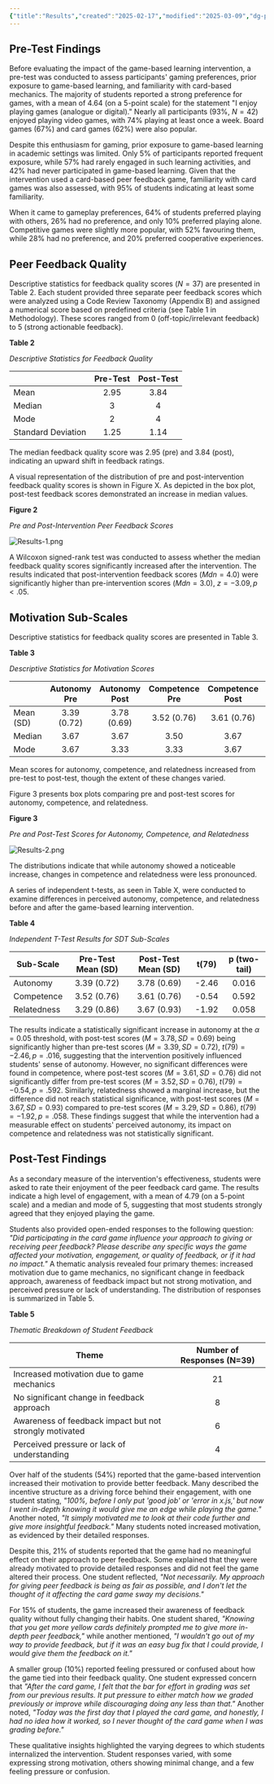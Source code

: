 ```yaml
---
{"title":"Results","created":"2025-02-17","modified":"2025-03-09","dg-publish":true,"permalink":"/50-works/research/results/","dgPassFrontmatter":true,"updated":"2025-03-09"}
---
```



## Pre-Test Findings

Before evaluating the impact of the game-based learning intervention, a pre-test was conducted to assess participants' gaming preferences, prior exposure to game-based learning, and familiarity with card-based mechanics. The majority of students reported a strong preference for games, with a mean of 4.64 (on a 5-point scale) for the statement "I enjoy playing games (analogue or digital)." Nearly all participants (93%, $N=42$) enjoyed playing video games, with 74% playing at least once a week. Board games (67%) and card games (62%) were also popular.

Despite this enthusiasm for gaming, prior exposure to game-based learning in academic settings was limited. Only 5% of participants reported frequent exposure, while 57% had rarely engaged in such learning activities, and 42% had never participated in game-based learning. Given that the intervention used a card-based peer feedback game, familiarity with card games was also assessed, with 95% of students indicating at least some familiarity.

When it came to gameplay preferences, 64% of students preferred playing with others, 26% had no preference, and only 10% preferred playing alone. Competitive games were slightly more popular, with 52% favouring them, while 28% had no preference, and 20% preferred cooperative experiences.

## Peer Feedback Quality

Descriptive statistics for feedback quality scores ($N=37$) are presented in Table 2. Each student provided three separate peer feedback scores which were analyzed using a Code Review Taxonomy (Appendix B) and assigned a numerical score based on predefined criteria (see Table 1 in Methodology). These scores ranged from 0 (off-topic/irrelevant feedback) to 5 (strong actionable feedback).

**Table 2**

_Descriptive Statistics for Feedback Quality_

|                    | Pre-Test | Post-Test |
| ------------------ |:------: |:-------: |
| Mean               |   2.95   |   3.84    |
| Median             |    3     |     4     |
| Mode               |    2     |     4     |
| Standard Deviation |   1.25   |   1.14    |

The median feedback quality score was 2.95 (pre) and 3.84 (post), indicating an upward shift in feedback ratings.

A visual representation of the distribution of pre and post-intervention feedback quality scores is shown in Figure X. As depicted in the box plot, post-test feedback scores demonstrated an increase in median values.

**Figure 2**

_Pre and Post-Intervention Peer Feedback Scores_

![Results-1.png](/img/user/00%20System/Assets/Results-1.png)

A Wilcoxon signed-rank test was conducted to assess whether the median feedback quality scores significantly increased after the intervention. The results indicated that post-intervention feedback scores ($Mdn=4.0$) were significantly higher than pre-intervention scores ($Mdn=3.0$), $z=-3.09, p<.05$.

## Motivation Sub-Scales

Descriptive statistics for feedback quality scores are presented in Table 3.

**Table 3**

_Descriptive Statistics for Motivation Scores_

|           | Autonomy Pre | Autonomy Post | Competence Pre | Competence Post | Relatedness Pre | Relatedness Post |
| --------- |:----------: |:-----------: |:------------: |:-------------: |:-------------: |:--------------: |
| Mean (SD) | 3.39 (0.72)  |  3.78 (0.69)  |  3.52 (0.76)   |   3.61 (0.76)   |   3.29 (0.86)   |   3.67 (0.93)    |
| Median    |     3.67     |     3.67      |      3.50      |      3.67       |      3.50       |       4.00       |
| Mode      |     3.67     |     3.33      |      3.33      |      3.67       |      3.50       |       4.00       |

Mean scores for autonomy, competence, and relatedness increased from pre-test to post-test, though the extent of these changes varied.

Figure 3 presents box plots comparing pre and post-test scores for autonomy, competence, and relatedness.

**Figure 3**

_Pre and Post-Test Scores for Autonomy, Competence, and Relatedness_

![Results-2.png](/img/user/00%20System/Assets/Results-2.png)

The distributions indicate that while autonomy showed a noticeable increase, changes in competence and relatedness were less pronounced.

A series of independent t-tests, as seen in Table X, were conducted to examine differences in perceived autonomy, competence, and relatedness before and after the game-based learning intervention.

**Table 4**

_Independent T-Test Results for SDT Sub-Scales_

| Sub-Scale   | Pre-Test Mean (SD) | Post-Test Mean (SD) | t(79) | p (two-tail) |
| ----------- |:----------------: |:-----------------: |:---: |:----------: |
| Autonomy    |    3.39 (0.72)     |     3.78 (0.69)     | -2.46 |    0.016     |
| Competence  |    3.52 (0.76)     |     3.61 (0.76)     | -0.54 |    0.592     |
| Relatedness |    3.29 (0.86)     |     3.67 (0.93)     | -1.92 |    0.058     |

The results indicate a statistically significant increase in autonomy at the $α=0.05$ threshold, with post-test scores ($M=3.78, SD=0.69$) being significantly higher than pre-test scores ($M=3.39, SD=0.72$), $t(79)=-2.46, p=.016$, suggesting that the intervention positively influenced students' sense of autonomy. However, no significant differences were found in competence, where post-test scores ($M=3.61, SD=0.76$) did not significantly differ from pre-test scores ($M=3.52, SD=0.76$), $t(79)=-0.54, p=.592$. Similarly, relatedness showed a marginal increase, but the difference did not reach statistical significance, with post-test scores ($M=3.67, SD=0.93$) compared to pre-test scores ($M=3.29, SD=0.86$), $t(79)=-1.92, p=.058$. These findings suggest that while the intervention had a measurable effect on students' perceived autonomy, its impact on competence and relatedness was not statistically significant.

## Post-Test Findings

As a secondary measure of the intervention's effectiveness, students were asked to rate their enjoyment of the peer feedback card game. The results indicate a high level of engagement, with a mean of 4.79 (on a 5-point scale) and a median and mode of 5, suggesting that most students strongly agreed that they enjoyed playing the game.

Students also provided open-ended responses to the following question: _"Did participating in the card game influence your approach to giving or receiving peer feedback? Please describe any specific ways the game affected your motivation, engagement, or quality of feedback, or if it had no impact."_ A thematic analysis revealed four primary themes: increased motivation due to game mechanics, no significant change in feedback approach, awareness of feedback impact but not strong motivation, and perceived pressure or lack of understanding. The distribution of responses is summarized in Table 5.

**Table 5**

_Thematic Breakdown of Student Feedback_

| Theme                                                   | Number of Responses (N=39) |
| ------------------------------------------------------- |:------------------------: |
| Increased motivation due to game mechanics              |             21             |
| No significant change in feedback approach              |             8              |
| Awareness of feedback impact but not strongly motivated |             6              |
| Perceived pressure or lack of understanding             |             4              |

Over half of the students (54%) reported that the game-based intervention increased their motivation to provide better feedback. Many described the incentive structure as a driving force behind their engagement, with one student stating, _"100%, before I only put 'good job' or 'error in x.js,' but now I went in-depth knowing it would give me an edge while playing the game."_ Another noted, _"It simply motivated me to look at their code further and give more insightful feedback."_ Many students noted increased motivation, as evidenced by their detailed responses.

Despite this, 21% of students reported that the game had no meaningful effect on their approach to peer feedback. Some explained that they were already motivated to provide detailed responses and did not feel the game altered their process. One student reflected, _"Not necessarily. My approach for giving peer feedback is being as fair as possible, and I don't let the thought of it affecting the card game sway my decisions."_

For 15% of students, the game increased their awareness of feedback quality without fully changing their habits. One student shared, _"Knowing that you get more yellow cards definitely prompted me to give more in-depth peer feedback,"_ while another mentioned, _"I wouldn't go out of my way to provide feedback, but if it was an easy bug fix that I could provide, I would give them the feedback on it."_

A smaller group (10%) reported feeling pressured or confused about how the game tied into their feedback quality. One student expressed concern that _"After the card game, I felt that the bar for effort in grading was set from our previous results. It put pressure to either match how we graded previously or improve while discouraging doing any less than that."_ Another noted, _"Today was the first day that I played the card game, and honestly, I had no idea how it worked, so I never thought of the card game when I was grading before."_

These qualitative insights highlighted the varying degrees to which students internalized the intervention. Student responses varied, with some expressing strong motivation, others showing minimal change, and a few feeling pressure or confusion.
